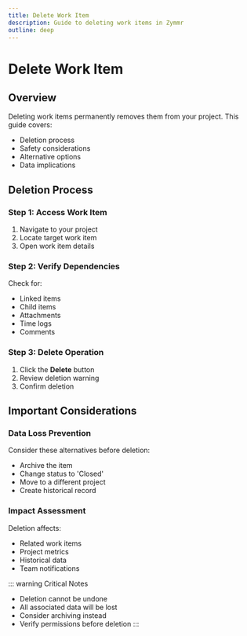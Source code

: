 ```yaml
---
title: Delete Work Item
description: Guide to deleting work items in Zymmr
outline: deep
---
```


# Delete Work Item

## Overview

Deleting work items permanently removes them from your project. This guide covers:

- Deletion process
- Safety considerations
- Alternative options
- Data implications

## Deletion Process

### Step 1: Access Work Item

1. Navigate to your project
2. Locate target work item
3. Open work item details

### Step 2: Verify Dependencies

Check for:

- Linked items
- Child items
- Attachments
- Time logs
- Comments

### Step 3: Delete Operation

1. Click the **Delete** button
2. Review deletion warning
3. Confirm deletion

## Important Considerations

### Data Loss Prevention

Consider these alternatives before deletion:

- Archive the item
- Change status to 'Closed'
- Move to a different project
- Create historical record

### Impact Assessment

Deletion affects:

- Related work items
- Project metrics
- Historical data
- Team notifications

::: warning Critical Notes

- Deletion cannot be undone
- All associated data will be lost
- Consider archiving instead
- Verify permissions before deletion
  :::
